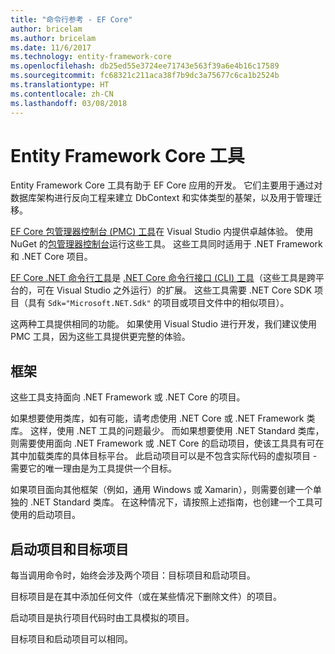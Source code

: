 ```yaml
---
title: "命令行参考 - EF Core"
author: bricelam
ms.author: bricelam
ms.date: 11/6/2017
ms.technology: entity-framework-core
ms.openlocfilehash: db25ed55e3724ee71743e563f39a6e4b16c17589
ms.sourcegitcommit: fc68321c211aca38f7b9dc3a75677c6ca1b2524b
ms.translationtype: HT
ms.contentlocale: zh-CN
ms.lasthandoff: 03/08/2018
---
```

<a name="entity-framework-core-tools"></a>Entity Framework Core 工具
===========================
Entity Framework Core 工具有助于 EF Core 应用的开发。 它们主要用于通过对数据库架构进行反向工程来建立 DbContext 和实体类型的基架，以及用于管理迁移。

[EF Core 包管理器控制台 (PMC) 工具][1]在 Visual Studio 内提供卓越体验。 使用 NuGet 的[包管理器控制台][2]运行这些工具。 这些工具同时适用于 .NET Framework 和 .NET Core 项目。

[EF Core .NET 命令行工具][3]是 [.NET Core 命令行接口 (CLI) 工具][4]（这些工具是跨平台的，可在 Visual Studio 之外运行）的扩展。 这些工具需要 .NET Core SDK 项目（具有 `Sdk="Microsoft.NET.Sdk"` 的项目或项目文件中的相似项目）。

这两种工具提供相同的功能。 如果使用 Visual Studio 进行开发，我们建议使用 PMC 工具，因为这些工具提供更完整的体验。

<a name="frameworks"></a>框架
----------
这些工具支持面向 .NET Framework 或 .NET Core 的项目。

如果想要使用类库，如有可能，请考虑使用 .NET Core 或 .NET Framework 类库。 这样，使用 .NET 工具的问题最少。 而如果想要使用 .NET Standard 类库，则需要使用面向 .NET Framework 或 .NET Core 的启动项目，使该工具具有可在其中加载类库的具体目标平台。 此启动项目可以是不包含实际代码的虚拟项目 - 需要它的唯一理由是为工具提供一个目标。

如果项目面向其他框架（例如，通用 Windows 或 Xamarin），则需要创建一个单独的 .NET Standard 类库。 在这种情况下，请按照上述指南，也创建一个工具可使用的启动项目。

<a name="startup-and-target-projects"></a>启动项目和目标项目
---------------------------
每当调用命令时，始终会涉及两个项目：目标项目和启动项目。

目标项目是在其中添加任何文件（或在某些情况下删除文件）的项目。

启动项目是执行项目代码时由工具模拟的项目。

目标项目和启动项目可以相同。


  [1]: powershell.md
  [2]: https://docs.microsoft.com/nuget/tools/package-manager-console
  [3]: dotnet.md
  [4]: https://docs.microsoft.com/dotnet/core/tools/
